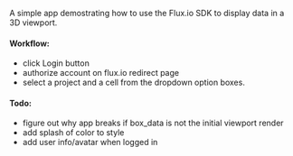 A simple app demostrating how to use the Flux.io SDK to display data in a 3D viewport.

#### Workflow:
* click Login button
* authorize account on flux.io redirect page
* select a project and a cell from the dropdown option boxes.

#### Todo:
* figure out why app breaks if box_data is not the initial viewport render
* add splash of color to style
* add user info/avatar when logged in